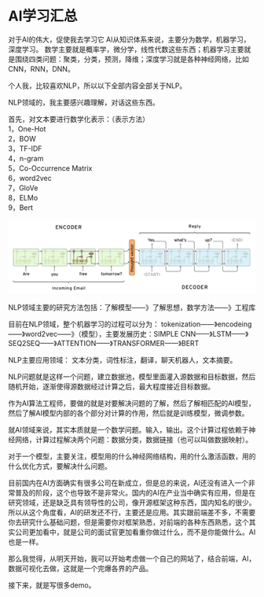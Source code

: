 # AI学习汇总
对于AI的伟大，促使我去学习它
AI从知识体系来说，主要分为数学，机器学习，深度学习。
数学主要就是概率学，微分学，线性代数这些东西；机器学习主要就是围绕四类问题：聚类，分类，预测，降维；深度学习就是各种神经网络，比如CNN，RNN，DNN。

个人我，比较喜欢NLP，所以以下全部内容全部关于NLP。

NLP领域的，我主要感兴趣理解，对话这些东西。

首先，对文本要进行数学化表示：（表示方法）<br>
1，One-Hot<br>
2，BOW<br>
3，TF-IDF<br>
4，n-gram<br>
5，Co-Occurrence Matrix<br>
6，word2vec<br>
7，GloVe<br>
8，ELMo<br>
9，Bert<br>

![](./Imgs/seq2seq.png)

NLP领域主要的研究方法包括：了解模型——》了解思想，数学方法——》工程库

目前在NLP领域，整个机器学习的过程可以分为：
tokenization——》encodeing——》word2vec——》（模型），主要发展历史：SIMPLE CNN——》LSTM——》SEQ2SEQ——》ATTENTION——》TRANSFORMER——》BERT

NLP主要应用领域：
文本分类，词性标注，翻译，聊天机器人，文本摘要。

NLP问题就是这样一个问题，建立数据池，模型里面灌入源数据和目标数据，然后随机开始，逐渐使得源数据经过计算之后，最大程度接近目标数据。

作为AI算法工程师，要做的就是对要解决问题的了解，然后了解相匹配的AI模型，然后了解AI模型内部的各个部分对计算的作用，然后就是训练模型，微调参数。

就AI领域来说，其实本质就是一个数学问题。输入，输出。这个计算过程依赖于神经网络，计算过程解决两个问题：数据分类，数据链接（也可以叫做数据映射）。

对于一个模型，主要关注，模型用的什么神经网络结构，用的什么激活函数，用的什么优化方式，要解决什么问题。

目前国内在AI方面确实有很多公司在新成立，但是总的来说，AI还没有进入一个非常普及的阶段，这个也导致不是非常火。国内的AI在产业当中确实有应用，但是在研究领域，还是缺乏具有领导性的公司，像开源框架这种东西，国内知名的很少。所以从这个角度看，AI的研发还不行，主要还是应用。其实跟前端差不多，不需要你去研究什么基础问题，但是需要你对框架熟悉，对前端的各种东西熟悉，这个其实公司更加看中，就是公司的面试官更加看重你做过什么，而不是你能做什么。AI也是一样。

那么我觉得，从明天开始，我可以开始考虑做一个自己的网站了，结合前端，AI，数据可视化去做，这就是一个完爆各界的产品。

接下来，就是写很多demo。
